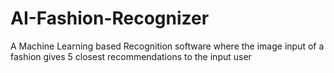 # AI-Fashion-Recognizer

A Machine Learning based Recognition software where the image input of a fashion gives 5 closest recommendations to the input user
